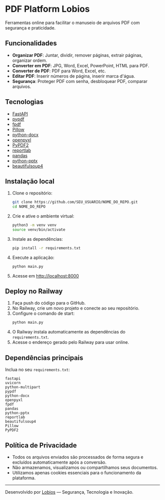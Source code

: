 # PDF Platform Lobios

Ferramentas online para facilitar o manuseio de arquivos PDF com segurança e praticidade.

## Funcionalidades
- **Organizar PDF**: Juntar, dividir, remover páginas, extrair páginas, organizar ordem.
- **Converter em PDF**: JPG, Word, Excel, PowerPoint, HTML para PDF.
- **Converter de PDF**: PDF para Word, Excel, etc.
- **Editar PDF**: Inserir números de página, inserir marca d'água.
- **Segurança**: Proteger PDF com senha, desbloquear PDF, comparar arquivos.

## Tecnologias
- [FastAPI](https://fastapi.tiangolo.com/)
- [pypdf](https://pypdf.readthedocs.io/)
- [fpdf](https://pyfpdf.github.io/fpdf2/)
- [Pillow](https://python-pillow.org/)
- [python-docx](https://python-docx.readthedocs.io/)
- [openpyxl](https://openpyxl.readthedocs.io/)
- [PyPDF2](https://pypdf2.readthedocs.io/)
- [reportlab](https://www.reportlab.com/)
- [pandas](https://pandas.pydata.org/)
- [python-pptx](https://python-pptx.readthedocs.io/)
- [beautifulsoup4](https://www.crummy.com/software/BeautifulSoup/)

## Instalação local
1. Clone o repositório:
   ```bash
   git clone https://github.com/SEU_USUARIO/NOME_DO_REPO.git
   cd NOME_DO_REPO
   ```
2. Crie e ative o ambiente virtual:
   ```bash
   python3 -m venv venv
   source venv/bin/activate
   ```
3. Instale as dependências:
   ```bash
   pip install -r requirements.txt
   ```
4. Execute a aplicação:
   ```bash
   python main.py
   ```
5. Acesse em [http://localhost:8000](http://localhost:8000)

## Deploy no Railway
1. Faça push do código para o GitHub.
2. No Railway, crie um novo projeto e conecte ao seu repositório.
3. Configure o comando de start:
   ```bash
   python main.py
   ```
4. O Railway instala automaticamente as dependências do `requirements.txt`.
5. Acesse o endereço gerado pelo Railway para usar online.

## Dependências principais
Inclua no seu `requirements.txt`:
```
fastapi
uvicorn
python-multipart
pypdf
python-docx
openpyxl
fpdf
pandas
python-pptx
reportlab
beautifulsoup4
Pillow
PyPDF2
```

## Política de Privacidade
- Todos os arquivos enviados são processados de forma segura e excluídos automaticamente após a conversão.
- Não armazenamos, visualizamos ou compartilhamos seus documentos.
- Utilizamos apenas cookies essenciais para o funcionamento da plataforma.

---

Desenvolvido por [Lobios](https://lobios.io/) — Segurança, Tecnologia e Inovação. 